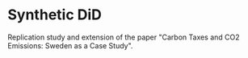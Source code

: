 # Synthetic DiD
  Replication study and extension of the paper "Carbon Taxes and CO2 Emissions: Sweden as a Case Study".
